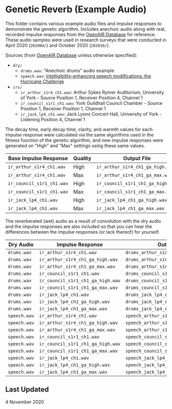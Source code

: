 # Genetic Reverb (Example Audio)

This folder contains various example audio files and impulse responses to demonstrate the genetic algorithm.
Includes anechoic audio along with real, recorded impulse responses from the [OpenAIR Database](https://openairlib.net/) for reference.
These audio samples were used in research surveys that were conducted in April 2020 (`202004/`) and October 2020 (`202010/`).

Sources (from [OpenAIR Database](https://openairlib.net/) unless otherwise specified):
- `dry/`
  - `drums.wav`: "Anechoic drums" audio example
  - `speech.wav`: [Intelligibility-enhancing speech modifications: the Hurricane Challenge](http://www.cstr.ed.ac.uk/downloads/publications/2013/Cooke_IS13.pdf)
- `irs/`
  - `ir_arthur_s1r4_ch1.wav`: Arthur Sykes Rymer Auditorium, University of York - Source Position 1, Receiver Position 4, Channel 1
  - `ir_council_s1r1_ch1.wav`: York Guildhall Council Chamber - Source Position 1, Receiver Position 1, Channel 1
  - `ir_jack_lp4_ch1.wav`: Jack Lyons Concert Hall, University of York - Listening Position 4, Channel 1

The decay time, early decay time, clarity, and warmth values for each impulse response were calculated via the same algorithms used in the fitness function of the genetic algorithm, and new impulse responses were generated on "High" and "Max" settings using these same values.

| Base Impulse Response | Quality | Output File |
| --- | --- | --- |
| `ir_arthur_s1r4_ch1.wav`  | High | `ir_arthur_s1r4_ch1_ga_high.wav` |
| `ir_arthur_s1r4_ch1.wav`  | Max  | `ir_arthur_s1r4_ch1_ga_max.wav`  |
| `ir_council_s1r1_ch1.wav` | High | `ir_council_s1r1_ch1_ga_high.wav` |
| `ir_council_s1r1_ch1.wav` | Max  | `ir_council_s1r1_ch1_ga_max.wav` |
| `ir_jack_lp4_ch1.wav`     | High | `ir_jack_lp4_ch1_ga_high.wav` |
| `ir_jack_lp4_ch1.wav`     | Max  | `ir_jack_lp4_ch1_ga_max.wav` |

The reverberated (wet) audio as a result of convolution with the dry audio and the impulse responses are also included so that you can hear the differences between the impulse responses (or lack thereof) for yourself.

| Dry Audio | Impulse Response | Output File |
| --- | --- | --- |
| `drums.wav`  | `ir_arthur_s1r4_ch1.wav` | `drums_arthur_s1r4_ch1.wav` |
| `drums.wav`  | `ir_arthur_s1r4_ch1_ga_high.wav` | `drums_arthur_s1r4_ch1_ga_high.wav` |
| `drums.wav`  | `ir_arthur_s1r4_ch1_ga_max.wav` | `drums_arthur_s1r4_ch1_ga_max.wav` |
| `drums.wav`  | `ir_council_s1r1_ch1.wav` | `drums_council_s1r1_ch1.wav` |
| `drums.wav`  | `ir_council_s1r1_ch1_ga_high.wav` | `drums_council_s1r1_ch1_ga_high.wav` |
| `drums.wav`  | `ir_council_s1r1_ch1_ga_max.wav` | `drums_council_s1r1_ch1_ga_max.wav` |
| `drums.wav`  | `ir_jack_lp4_ch1.wav` | `drums_jack_lp4_ch1.wav` |
| `drums.wav`  | `ir_jack_lp4_ch1_ga_high.wav` | `drums_jack_lp4_ch1_ga_high.wav` |
| `drums.wav`  | `ir_jack_lp4_ch1_ga_max.wav` | `drums_jack_lp4_ch1_ga_max.wav` |
| `speech.wav`  | `ir_arthur_s1r4_ch1.wav` | `speech_arthur_s1r4_ch1.wav` |
| `speech.wav`  | `ir_arthur_s1r4_ch1_ga_high.wav` | `speech_arthur_s1r4_ch1_ga_high.wav` |
| `speech.wav`  | `ir_arthur_s1r4_ch1_ga_max.wav` | `speech_arthur_s1r4_ch1_ga_max.wav` |
| `speech.wav`  | `ir_council_s1r1_ch1.wav` | `speech_council_s1r1_ch1.wav` |
| `speech.wav`  | `ir_council_s1r1_ch1_ga_high.wav` | `speech_council_s1r1_ch1_ga_high.wav` |
| `speech.wav`  | `ir_council_s1r1_ch1_ga_max.wav` | `speech_council_s1r1_ch1_ga_max.wav` |
| `speech.wav`  | `ir_jack_lp4_ch1.wav` | `speech_jack_lp4_ch1.wav` |
| `speech.wav`  | `ir_jack_lp4_ch1_ga_high.wav` | `speech_jack_lp4_ch1_ga_high.wav` |
| `speech.wav`  | `ir_jack_lp4_ch1_ga_max.wav` | `speech_jack_lp4_ch1_ga_max.wav` |

## Last Updated

4 November 2020
